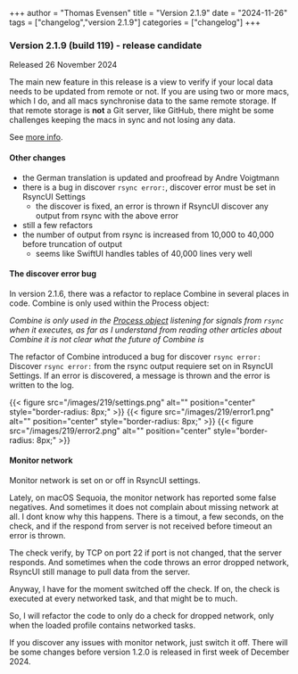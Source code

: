 +++
author = "Thomas Evensen"
title = "Version 2.1.9"
date = "2024-11-26"
tags = ["changelog","version 2.1.9"]
categories = ["changelog"]
+++

### Version 2.1.9 (build 119) - release candidate

Released 26 November 2024

The main new feature in this release is a view to verify if your local data needs to be updated from remote or not.
If you are using two or more macs, which I do, and all macs synchronise data to the same remote storage. If that
remote storage is **not** a Git server, like GitHub, there might be some challenges keeping the macs in sync and
not losing any data.

See [more info](/blog/2024/11/23/verify-a-remote/).

#### Other changes

- the German translation is updated and proofread by Andre Voigtmann
- there is a bug in discover `rsync error:`, discover error must be set in RsyncUI Settings
  - the discover is fixed, an error is thrown if RsyncUI discover any output from rsync with the above error
- still a few refactors
- the number of output from rsync is increased from 10,000 to 40,000 before truncation of output
  - seems like SwiftUI handles tables of 40,000 lines very well

#### The discover error bug

In version 2.1.6, there was a refactor to replace Combine in several places in code. Combine is only used within the Process object:

*Combine is *only* used in the [Process object](https://github.com/rsyncOSX/RsyncUI/blob/main/RsyncUI/Model/Process/Main/ProcessRsync.swift)
listening for signals from `rsync` when it executes, as far as I understand from reading other articles about Combine it is not clear what the future of
Combine is*

The refactor of Combine introduced a bug for discover `rsync error:` Discover `rsync error:` from
the rsync output requiere set on in RsyncUI Settings. If an error is discovered, a message is thrown and the error is
written to the log.

{{< figure src="/images/219/settings.png" alt="" position="center" style="border-radius: 8px;" >}}
{{< figure src="/images/219/error1.png" alt="" position="center" style="border-radius: 8px;" >}}
{{< figure src="/images/219/error2.png" alt="" position="center" style="border-radius: 8px;" >}}

#### Monitor network

Monitor network is set on or off in RsyncUI settings.

Lately, on macOS Sequoia, the monitor network has reported some false negatives. And sometimes it does not complain
about missing network at all. I dont know why this happens. There is a timout, a few seconds, on the check, and if the
respond from server is not received before timeout an error is thrown.

The check verify, by TCP on port 22 if port is not changed, that the server responds. And sometimes when the code
throws an error dropped network, RsyncUI still manage to pull data from the server.

Anyway, I have for the moment switched off the check. If on, the check is executed at every networked task, and that might
be to much.

So, I will refactor the code to only do a check for dropped network, only when the loaded profile contains networked tasks.

If you discover any issues with monitor network, just switch it off. There will be some changes before version 1.2.0
is released in first week of December 2024.
